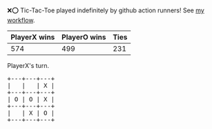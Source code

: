 :x::o: Tic-Tac-Toe played indefinitely by github action runners! See [my workflow](.github/workflows/play.yaml).

|PlayerX wins|PlayerO wins|Ties|
|-|-|-|
|574|499|231|

PlayerX's turn.

<pre>
+---+---+---+
|   |   | X |
+---+---+---+
| O | O | X |
+---+---+---+
|   | X | O |
+---+---+---+
</pre>